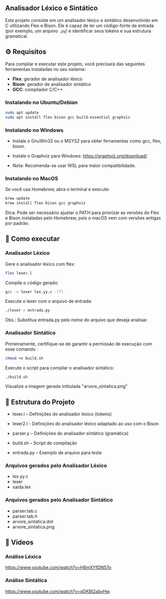## Analisador Léxico e Sintático
Este projeto consiste em um analisador léxico e sintático desenvolvido em C utilizando Flex e Bison. Ele é capaz de ler um código-fonte de entrada (por exemplo, um arquivo `.py`) e identificar seus tokens e sua estrutura gramatical.

## ⚙️ Requisitos

Para compilar e executar este projeto, você precisará das seguintes ferramentas instaladas no seu sistema:

- **Flex**: gerador de analisador léxico
- **Bison**: gerador de analisador sintático
- **GCC**: compilador C/C++

### Instalando no Ubuntu/Debian

```bash
sudo apt update
sudo apt install flex bison gcc build-essential graphviz
```

### Instalando no Windows
- Instale o GnuWin32 ou o MSYS2 para obter ferramentas como gcc, flex, bison.

- Instale o Graphviz para Windows: https://graphviz.org/download/

- Nota: Recomenda-se usar WSL para maior compatibilidade.

### Instalando no MacOS
Se você usa Homebrew, abra o terminal e execute:
```bash
brew update
brew install flex bison gcc graphviz
```
Dica: Pode ser necessário ajustar o PATH para priorizar as versões do Flex e Bison instaladas pelo Homebrew, pois o macOS vem com versões antigas por padrão.

## 🚀 Como executar

### Analisador Léxico
Gere o analisador léxico com flex:

```bash
flex lexer.l
```
Compile o código gerado:

``` bash
gcc -o lexer lex.yy.c -lfl
```

Execute o lexer com o arquivo de entrada:
```bash
./lexer < entrada.py
```

Obs.: Substitua entrada.py pelo nome do arquivo que deseja analisar.

### Analisador Sintático
Primeiramente, certifique-se de garantir a permissão de execução com esse comando :

```bash
chmod +x build.sh
```
Execute o script para compilar o analisador sintático:

```bash
./build.sh
```

Visualize a imagem gerada intitulada "arvore_sintatica.png"

## 📁 Estrutura do Projeto
- lexer.l – Definições do analisador léxico (tokens)

- lexer2.l - Definições do analisador léxico adaptado ao uso com o Bison

- parser.y – Definições do analisador sintático (gramática)

- build.sh – Script de compilação

- entrada.py – Exemplo de arquivo para teste

### Arquivos gerados pelo Analisador Léxico
- lex.yy.c
- lexer
- saida.lex

### Arquivos gerados pelo Analisador Sintático
- parser.tab.c
- parser.tab.h
- arvore_sintatica.dot
- arvore_sintatica.png

##  🎥 Videos
### Análise Léxica
https://www.youtube.com/watch?v=H8mXYfDN57o

### Análise Sintática
https://www.youtube.com/watch?v=qDKBI2abvHw
